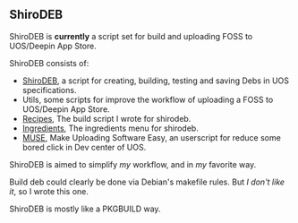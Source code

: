 ## ShiroDEB
ShiroDEB is **currently** a script set for build and uploading FOSS to UOS/Deepin App Store.

ShiroDEB consists of:
  - [ShiroDEB](https://github.com/shirodeb/shirodeb), a script for creating, building, testing and saving Debs in UOS specifications.
  - Utils, some scripts for improve the workflow of uploading a FOSS to UOS/Deepin App Store.
  - [Recipes](https://github.com/shirodeb/recipes), The build script I wrote for shirodeb.
  - [Ingredients](https://github.com/shirodeb/ingredients), The ingredients menu for shirodeb.
  - [MUSE](https://github.com/shirodeb/MUSE), Make Uploading Software Easy, an userscript for reduce some bored click in Dev center of UOS.

ShiroDEB is aimed to simplify *my* workflow, and in *my* favorite way.

Build deb could clearly be done via Debian's makefile rules. But *I don't like it*, so I wrote this one.

ShiroDEB is mostly like a PKGBUILD way.
